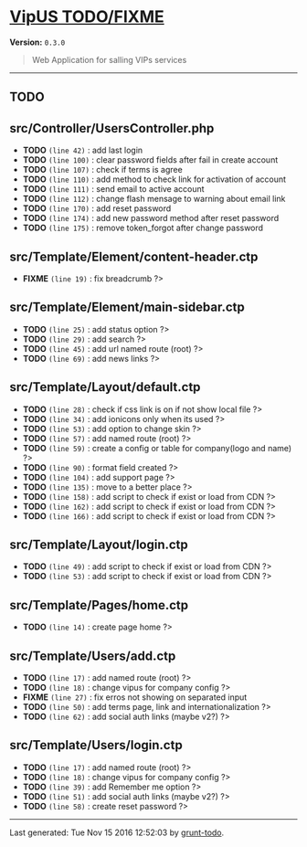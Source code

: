 # [VipUS TODO/FIXME]( https://github.com/herberthudson/VipUS#readme )

**Version:** `0.3.0`

> Web Application for salling VIPs services

* * *

## TODO

## src/Controller/UsersController.php

-  **TODO** `(line 42)` : add last login
-  **TODO** `(line 100)` : clear password fields after fail in create account
-  **TODO** `(line 107)` : check if terms is agree
-  **TODO** `(line 110)` : add method to check link for activation of account
-  **TODO** `(line 111)` : send email to active account
-  **TODO** `(line 112)` : change flash mensage to warning about email link
-  **TODO** `(line 170)` : add reset password
-  **TODO** `(line 174)` : add new password method after reset password
-  **TODO** `(line 175)` : remove token_forgot after change password

## src/Template/Element/content-header.ctp

-  **FIXME** `(line 19)` : fix breadcrumb ?>

## src/Template/Element/main-sidebar.ctp

-  **TODO** `(line 25)` : add status option ?>
-  **TODO** `(line 29)` : add search ?>
-  **TODO** `(line 45)` : add url named route (root) ?>
-  **TODO** `(line 69)` : add news links ?>

## src/Template/Layout/default.ctp

-  **TODO** `(line 28)` : check if css link is on if not show local file ?>
-  **TODO** `(line 34)` : add ionicons only when its used ?>
-  **TODO** `(line 53)` : add option to change skin ?>
-  **TODO** `(line 57)` : add named route (root) ?>
-  **TODO** `(line 59)` : create a config or table for company(logo and name) ?>
-  **TODO** `(line 90)` : format field created ?>
-  **TODO** `(line 104)` : add support page ?>
-  **TODO** `(line 135)` : move to a better place ?>
-  **TODO** `(line 158)` : add script to check if exist or load from CDN ?>
-  **TODO** `(line 162)` : add script to check if exist or load from CDN ?>
-  **TODO** `(line 166)` : add script to check if exist or load from CDN ?>

## src/Template/Layout/login.ctp

-  **TODO** `(line 49)` : add script to check if exist or load from CDN ?>
-  **TODO** `(line 53)` : add script to check if exist or load from CDN ?>

## src/Template/Pages/home.ctp

-  **TODO** `(line 14)` : create page home ?>

## src/Template/Users/add.ctp

-  **TODO** `(line 17)` : add named route (root) ?>
-  **TODO** `(line 18)` : change vipus for company config ?>
-  **FIXME** `(line 27)` : fix erros not showing on separated input
-  **TODO** `(line 50)` : add terms page, link and internationalization ?>
-  **TODO** `(line 62)` : add social auth links (maybe v2?) ?>

## src/Template/Users/login.ctp

-  **TODO** `(line 17)` : add named route (root) ?>
-  **TODO** `(line 18)` : change vipus for company config ?>
-  **TODO** `(line 39)` : add Remember me option ?>
-  **TODO** `(line 51)` : add social auth links (maybe v2?) ?>
-  **TODO** `(line 58)` : create reset password ?>


* * *

Last generated: Tue Nov 15 2016 12:52:03 by [grunt-todo](https://github.com/leny/grunt-todo).
